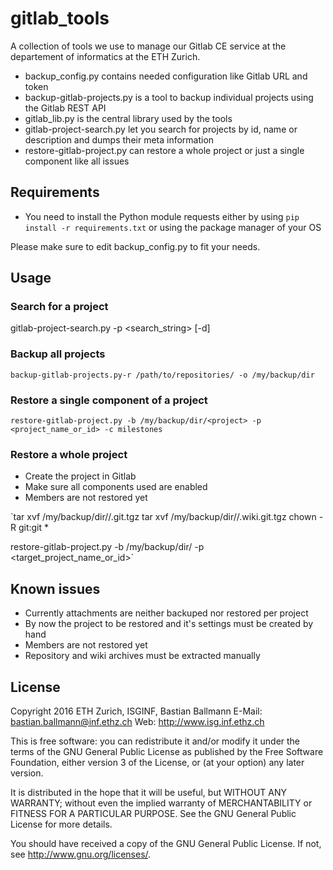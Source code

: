 # gitlab_tools

A collection of tools we use to manage our Gitlab CE service at the departement of informatics at the ETH Zurich.

- backup_config.py contains needed configuration like Gitlab URL and token
- backup-gitlab-projects.py is a tool to backup individual projects using the Gitlab REST API
- gitlab_lib.py is the central library used by the tools
- gitlab-project-search.py let you search for projects by id, name or description and dumps their meta information
- restore-gitlab-project.py can restore a whole project or just a single component like all issues


## Requirements

- You need to install the Python module requests either by using `pip install -r requirements.txt` or using the package manager of your OS

Please make sure to edit backup_config.py to fit your needs.


## Usage

### Search for a project

gitlab-project-search.py -p <search_string> [-d]

### Backup all projects

`backup-gitlab-projects.py-r /path/to/repositories/ -o /my/backup/dir`

### Restore a single component of a project

`restore-gitlab-project.py -b /my/backup/dir/<project> -p <project_name_or_id> -c milestones`

### Restore a whole project

- Create the project in Gitlab
- Make sure all components used are enabled
- Members are not restored yet

`tar xvf /my/backup/dir/<project>/<project>.git.tgz
tar xvf /my/backup/dir/<project>/<project>.wiki.git.tgz
chown -R git:git *

restore-gitlab-project.py -b /my/backup/dir/<project> -p <target_project_name_or_id>`


## Known issues

- Currently attachments are neither backuped nor restored per project
- By now the project to be restored and it's settings must be created by hand
- Members are not restored yet
- Repository and wiki archives must be extracted manually


## License

Copyright 2016 ETH Zurich, ISGINF, Bastian Ballmann
E-Mail: bastian.ballmann@inf.ethz.ch
Web: http://www.isg.inf.ethz.ch

This is free software: you can redistribute it and/or modify
it under the terms of the GNU General Public License as published by
the Free Software Foundation, either version 3 of the License, or
(at your option) any later version.

It is distributed in the hope that it will be useful,
but WITHOUT ANY WARRANTY; without even the implied warranty of
MERCHANTABILITY or FITNESS FOR A PARTICULAR PURPOSE.  See the
GNU General Public License for more details.

You should have received a copy of the GNU General Public License.
If not, see <http://www.gnu.org/licenses/>.
